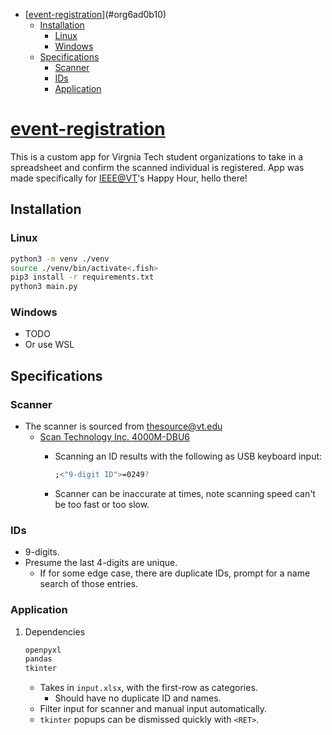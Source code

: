 - [[event-registration](https://github.com/haoxiangliew/event-registration)](#org6ad0b10)
  - [Installation](#orgcf64d09)
    - [Linux](#org5f0fb51)
    - [Windows](#orgb99b6ca)
  - [Specifications](#org259e4ae)
    - [Scanner](#orgf4410ef)
    - [IDs](#org7533e05)
    - [Application](#orga36d72b)



<a id="org6ad0b10"></a>

# [event-registration](https://github.com/haoxiangliew/event-registration)

This is a custom app for Virgnia Tech student organizations to take in a spreadsheet and confirm the scanned individual is registered. App was made specifically for [IEEE@VT](https://ieee.vt.edu)'s Happy Hour, hello there!


<a id="orgcf64d09"></a>

## Installation


<a id="org5f0fb51"></a>

### Linux

```sh
python3 -m venv ./venv
source ./venv/bin/activate<.fish>
pip3 install -r requirements.txt
python3 main.py
```


<a id="orgb99b6ca"></a>

### Windows

-   TODO
-   Or use WSL


<a id="org259e4ae"></a>

## Specifications


<a id="orgf4410ef"></a>

### Scanner

-   The scanner is sourced from thesource@vt.edu
    -   [Scan Technology Inc. 4000M-DBU6](https://store-scantec.com/Search/ProductView.aspx?partid=222567983)
        -   Scanning an ID results with the following as USB keyboard input:
            
            ```sh
            ;<"9-digit ID">=0249?
            
            ```
        -   Scanner can be inaccurate at times, note scanning speed can't be too fast or too slow.


<a id="org7533e05"></a>

### IDs

-   9-digits.
-   Presume the last 4-digits are unique.
    -   If for some edge case, there are duplicate IDs, prompt for a name search of those entries.


<a id="orga36d72b"></a>

### Application

1.  Dependencies

    ```sh
    openpyxl
    pandas
    tkinter
    ```
    
    -   Takes in `input.xlsx`, with the first-row as categories.
        -   Should have no duplicate ID and names.
    -   Filter input for scanner and manual input automatically.
    -   `tkinter` popups can be dismissed quickly with `<RET>`.